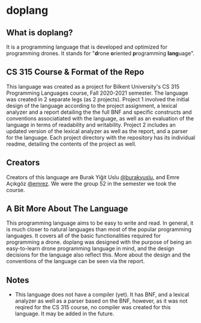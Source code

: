 # doplang

## What is doplang?
It is a programming language that is developed and optimized for programming drones. It stands for "**d**rone **o**riented **p**rogramming **lang**uage".

## CS 315 Course & Format of the Repo
This language was created as a project for Bilkent University's CS 315 Programming Languages course, Fall 2020-2021 semester. The language was created in 2 separate legs (as 2 projects). Project 1 involved the initial design of the language according to the project assignment, a lexical analyzer and a report detailing the the full BNF and specific constructs and conventions associatiated with the language, as well as an evaluation of the language in terms of readability and writability. Project 2 includes an updated version of the lexical analyzer as well as the report, and a parser for the language. Each project directory with the repository has its individual readme, detailing the contents of the project as well.

## Creators
Creators of this language are Burak Yiğit Uslu [@burakyuslu](https://github.com/burakyuslu), and Emre Açıkgöz [@emrez](https://github.com/emrez). We were the group 52 in the semester we took the course.

## A Bit More About The Language
This programming language aims to be easy to write and read. In general, it is much closer to natural languages than most of the popular programming languages. 
It covers all of the basic functionalities required for programming a drone. doplang was designed with the purpose of being an easy-to-learn drone programming language in mind, and the design decisions for the language also reflect this.
More about the design and the conventions of the language can be seen via the report.

## Notes
- This language does not have a compiler (yet). It has BNF, and a lexical analyzer as well as a parser based on the BNF, however, as it was not reqired for the CS 315 course, no compiler was created for this language. It may be added in the future.
